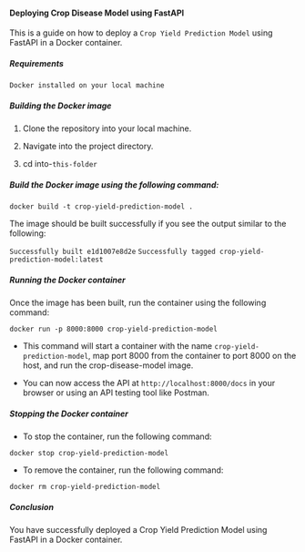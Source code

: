 #### Deploying Crop Disease Model using FastAPI

This is a guide on how to deploy a `Crop Yield Prediction Model` using FastAPI in a Docker container.

##### Requirements

`Docker installed on your local machine`

##### Building the Docker image

1. Clone the repository into your local machine.

2. Navigate into the project directory.

3. cd into-`this-folder`

##### Build the Docker image using the following command:

`docker build -t crop-yield-prediction-model .`

The image should be built successfully if you see the output similar to the following:

`Successfully built e1d1007e8d2e`
`Successfully tagged crop-yield-prediction-model:latest`

##### Running the Docker container

Once the image has been built, run the container using the following command:

`docker run -p 8000:8000 crop-yield-prediction-model`

- This command will start a container with the name `crop-yield-prediction-model`, map port 8000 from the container to port 8000 on the host, and run the crop-disease-model image.

- You can now access the API at `http://localhost:8000/docs` in your browser or using an API testing tool like Postman.


##### Stopping the Docker container

- To stop the container, run the following command:

`docker stop crop-yield-prediction-model`

- To remove the container, run the following command:

`docker rm crop-yield-prediction-model`

##### Conclusion

You have successfully deployed a Crop Yield Prediction Model using FastAPI in a Docker container. 